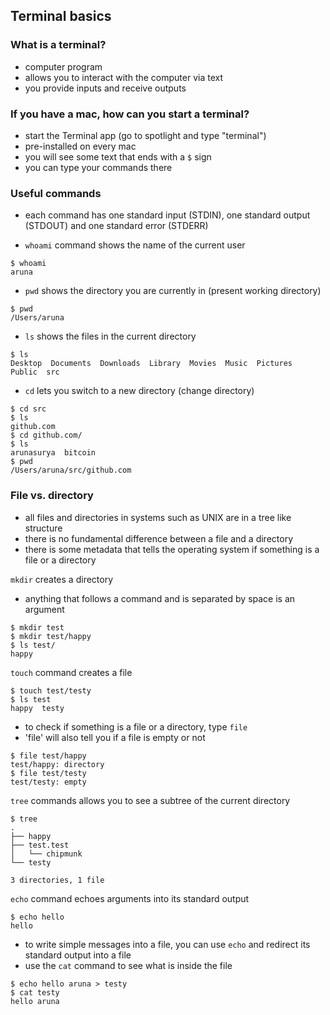 ## Terminal basics

### What is a terminal?

- computer program
- allows you to interact with the computer via text
- you provide inputs and receive outputs

### If you have a mac, how can you start a terminal?

- start the Terminal app (go to spotlight and type "terminal") 
- pre-installed on every mac
- you will see some text that ends with a `$` sign
- you can type your commands there

### Useful commands

- each command has one standard input (STDIN), one standard output (STDOUT) and one standard error (STDERR)

- `whoami` command shows the name of the current user
```
$ whoami
aruna
```
- `pwd` shows the directory you are currently in (present working directory)
```
$ pwd
/Users/aruna
```
- `ls` shows the files in the current directory
```
$ ls
Desktop  Documents  Downloads  Library	Movies	Music  Pictures  Public  src
```
- `cd` lets you switch to a new directory (change directory) 
```
$ cd src
$ ls
github.com
$ cd github.com/
$ ls
arunasurya  bitcoin
$ pwd
/Users/aruna/src/github.com
```

### File vs. directory

- all files and directories in systems such as UNIX are in a tree like structure
- there is no fundamental difference between a file and a directory
- there is some metadata that tells the operating system if something is a file or a directory

`mkdir` creates a directory
- anything that follows a command and is separated by space is an argument
```
$ mkdir test
$ mkdir test/happy
$ ls test/
happy
```
`touch` command creates a file
```
$ touch test/testy
$ ls test
happy  testy
```
- to check if something is a file or a directory, type `file`
- 'file' will also tell you if a file is empty or not
```
$ file test/happy
test/happy: directory
$ file test/testy
test/testy: empty 
```
`tree` commands allows you to see a subtree of the current directory
```
$ tree 
.
├── happy
├── test.test
│   └── chipmunk
└── testy

3 directories, 1 file
```
`echo` command echoes arguments into its standard output
```
$ echo hello
hello
```
- to write simple messages into a file, you can use `echo` and redirect its standard output into a file
- use the `cat` command to see what is inside the file
```
$ echo hello aruna > testy
$ cat testy
hello aruna
```


